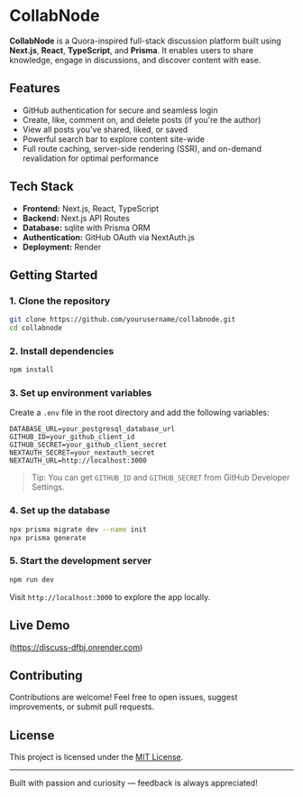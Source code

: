 # CollabNode

**CollabNode** is a Quora-inspired full-stack discussion platform built using **Next.js**, **React**, **TypeScript**, and **Prisma**. It enables users to share knowledge, engage in discussions, and discover content with ease.

## Features

- GitHub authentication for secure and seamless login  
- Create, like, comment on, and delete posts (if you're the author)  
- View all posts you've shared, liked, or saved  
- Powerful search bar to explore content site-wide  
- Full route caching, server-side rendering (SSR), and on-demand revalidation for optimal performance

## Tech Stack

- **Frontend:** Next.js, React, TypeScript  
- **Backend:** Next.js API Routes  
- **Database:** sqlite with Prisma ORM  
- **Authentication:** GitHub OAuth via NextAuth.js  
- **Deployment:** Render

## Getting Started

### 1. Clone the repository

```bash
git clone https://github.com/yourusername/collabnode.git
cd collabnode
```

### 2. Install dependencies

```bash
npm install
```

### 3. Set up environment variables

Create a `.env` file in the root directory and add the following variables:

```env
DATABASE_URL=your_postgresql_database_url
GITHUB_ID=your_github_client_id
GITHUB_SECRET=your_github_client_secret
NEXTAUTH_SECRET=your_nextauth_secret
NEXTAUTH_URL=http://localhost:3000
```

> Tip: You can get `GITHUB_ID` and `GITHUB_SECRET` from GitHub Developer Settings.

### 4. Set up the database

```bash
npx prisma migrate dev --name init
npx prisma generate
```

### 5. Start the development server

```bash
npm run dev
```

Visit `http://localhost:3000` to explore the app locally.

## Live Demo

(https://discuss-dfbj.onrender.com)

## Contributing

Contributions are welcome! Feel free to open issues, suggest improvements, or submit pull requests.

## License

This project is licensed under the [MIT License](LICENSE).

---

Built with passion and curiosity — feedback is always appreciated!

